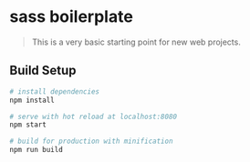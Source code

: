 # sass boilerplate
> This is a very basic starting point for new web projects. 

## Build Setup

``` bash
# install dependencies
npm install

# serve with hot reload at localhost:8080
npm start

# build for production with minification
npm run build